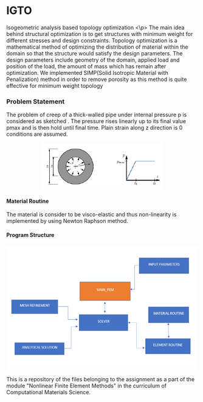 <p align="center">

# IGTO
Isogeometric analysis based topology optimization
<\p>
The main idea behind structural optimization is to get structures with minimum
weight for different stresses and design constraints. Topology optimization is a
mathematical method of optimizing the distribution of material within the domain
so that the structure would satisfy the design parameters. The design parameters
include geometry of the domain, applied load and position of the load, the
amount of mass which has remain after optimization. We implemented SIMP(Solid
Isotropic Material with Penalization) method in order to remove porosity as this
method is quite effective for minimum weight topology

### Problem Statement 
The problem of creep of a thick-walled pipe under internal pressure p is considered
as sketched . The pressure rises linearly up to its final value pmax and
is then hold until final time. Plain strain along z direction is 0 conditions are
assumed.

<p align="center">
<img src="https://github.com/viswambhar-yasa/Non-Linear-FEM/raw/master/Annotation 2020-09-06 174514.png"  />
</p>

#### Material Routine 
The material is consider to be visco-elastic and thus non-linearity is implemented by using Newton Raphson method.

#### Program Structure

<p align="center">
<img src="https://github.com/viswambhar-yasa/Non-Linear-FEM/raw/master/program_structure.png"  />
</p>


This is a repository of the files belonging to the assignment as a part of the module "Nonlinear Finite Element Methods" in the curriculum of Computational Materials Science.
